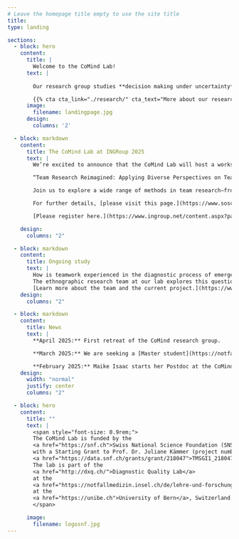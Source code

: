```yaml
---
# Leave the homepage title empty to use the site title
title:
type: landing

sections:
  - block: hero
    content:
      title: |
        Welcome to the CoMind Lab!
      text: |
        
        Our research group studies **decision making under uncertainty**, such as in the emergency room, to gain a clearer understanding of how medical diagnostics and other high-risk decisions can be improved.

        {{% cta cta_link="./research/" cta_text="More about our research" %}}
      image:
        filename: landingpage.jpg
      design:
        columns: '2'

  - block: markdown
    content:
      title: The CoMind Lab at INGRoup 2025
      text: |
        We’re excited to announce that the CoMind Lab will host a workshop at this year’s INGRoup conference on July 17 2025 in Rotterdam:

        “Team Research Reimagined: Applying Diverse Perspectives on Team Interactions.”

        Join us to explore a wide range of methods in team research—from ethnographies to behavioral observations in simulation settings. Whether you're new to team studies or looking to broaden your methodological toolkit, this workshop offers fresh insights and inspiration.

        For further details, [please visit this page.](https://www.soscisurvey.de/INGRoup_workshopA/)

        [Please register here.](https://www.ingroup.net/content.aspx?page_id=22&club_id=300815&module_id=722830)

    design:
      columns: "2"

  - block: markdown
    content:
      title: Ongoing study
      text: |
        How is teamwork experienced in the diagnostic process of emergency care?  
        The ethnographic research team at our lab explores this question through in-depth observations and interviews in Swiss emergency departments.  
        [Learn more about the team and the current project.](https://www.teams-notfall.org/)
    design:
      columns: "2"

  - block: markdown
    content:
      title: News
      text: |
        **April 2025:** First retreat of the CoMind research group.

        **March 2025:** We are seeking a [Master student](https://notfallmedizin.insel.ch/fileadmin/Notfallzentrum/PDF_Dokumente/Forschung_Div._PDF_Dokumente/Ausschreibung_Masterarbeit_Ethnographie_CoMind_Lab.pdf) for our ethnographic study and a [PhD student](https://notfallmedizin.insel.ch/fileadmin/Notfallzentrum/PDF_Dokumente/Forschung_Div._PDF_Dokumente/CoMind_PhD_student_1.pdf) for our experimental work.

        **February 2025:** Maike Isaac starts her Postdoc at the CoMind Lab. Mara Hofer and Theresa Halbritter join the research group as student research assistants.
    design:
      width: "normal"  
      justify: center
      columns: "2"

  - block: hero
    content:
      title: ""
      text: |
        <span style="font-size: 0.9rem;">
        The CoMind Lab is funded by the 
        <a href="https://snf.ch">Swiss National Science Foundation (SNSF)</a>
        with a Starting Grant to Prof. Dr. Juliane Kämmer (project number 
        <a href="https://data.snf.ch/grants/grant/218047">TMSGI1_218047</a>).
        The lab is part of the 
        <a href="http://dxq.ch/">Diagnostic Quality Lab</a>
        at the 
        <a href="https://notfallmedizin.insel.ch/de/lehre-und-forschung/forschungsschwerpunkte-und-gruppen/diagnostic-quality-lab">Department of Emergency Medicine</a> 
        at the 
        <a href="https://unibe.ch">University of Bern</a>, Switzerland.
        </span>

      image:
        filename: logosnf.jpg
---
```

